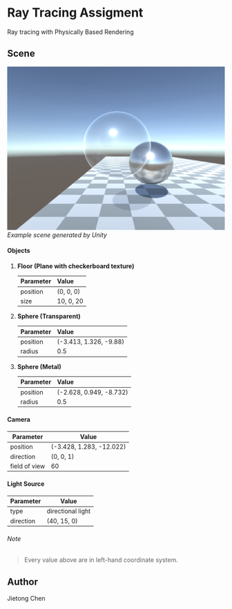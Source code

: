 # Ray Tracing Assigment
Ray tracing with Physically Based Rendering

## Scene

![scene](https://github.com/CJT-Jackton/RayTracing/blob/master/Screenshots/Capture1.png "Scene")
    *Example scene generated by Unity*

#### Objects

1. **Floor (Plane with checkerboard texture)**

    | Parameter  | Value      |
    | ---------- | ---------- |
    | position   | (0, 0, 0)  |
    | size       | 10, 0, 20  |

2. **Sphere (Transparent)**

    | Parameter  | Value      |
    | ---------- | ---------- |
    | position   | (-3.413, 1.326, -9.88)  |
    | radius     | 0.5        |

3. **Sphere (Metal)**

    | Parameter  | Value      |
    | ---------- | ---------- |
    | position   | (-2.628, 0.949, -8.732)  |
    | radius     | 0.5        |

#### Camera

| Parameter     | Value      |
| ------------- | ---------- |
| position      | (-3.428, 1.283, -12.022)  |
| direction     | (0, 0, 1)  |
| field of view | 60         |

#### Light Source

| Parameter  | Value             |
| ---------- | ----------------- |
| type       | directional light |
| direction  | (40, 15, 0)       |

###### Note
> Every value above are in left-hand coordinate system.

## Author
Jietong Chen
